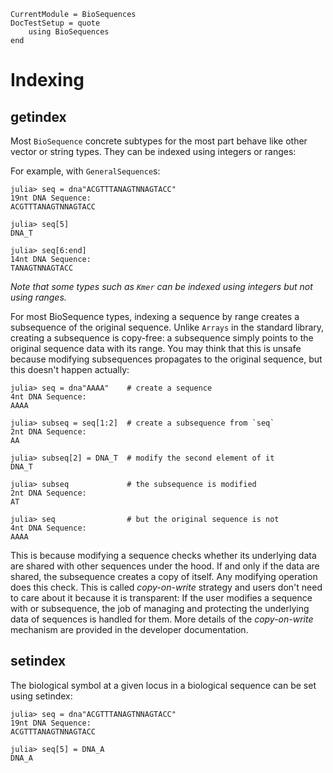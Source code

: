 ```@meta
CurrentModule = BioSequences
DocTestSetup = quote
    using BioSequences
end
```

# Indexing

## getindex

Most `BioSequence` concrete subtypes for the most part behave like other vector
or string types. They can be indexed using integers or ranges:

For example, with `GeneralSequence`s:

```jldoctest
julia> seq = dna"ACGTTTANAGTNNAGTACC"
19nt DNA Sequence:
ACGTTTANAGTNNAGTACC

julia> seq[5]
DNA_T

julia> seq[6:end]
14nt DNA Sequence:
TANAGTNNAGTACC

```

*Note that some types such as `Kmer` can be indexed using integers but not using
ranges.*

For most BioSequence types, indexing a sequence by range creates a subsequence
of the original sequence.
Unlike `Arrays` in the standard library, creating a subsequence is copy-free:
a subsequence simply points to the original sequence
data with its range. You may think that this is unsafe because modifying
subsequences propagates to the original sequence, but this doesn't happen
actually:

```jldoctest
julia> seq = dna"AAAA"    # create a sequence
4nt DNA Sequence:
AAAA

julia> subseq = seq[1:2]  # create a subsequence from `seq`
2nt DNA Sequence:
AA

julia> subseq[2] = DNA_T  # modify the second element of it
DNA_T

julia> subseq             # the subsequence is modified
2nt DNA Sequence:
AT

julia> seq                # but the original sequence is not
4nt DNA Sequence:
AAAA

```

This is because modifying a sequence checks whether its underlying data are
shared with other sequences under the hood.
If and only if the data are shared, the subsequence creates a copy of itself.
Any modifying operation does this check.
This is called *copy-on-write* strategy and users don't need to care
about it because it is transparent: If the user modifies a sequence with or
subsequence, the job of managing and protecting the underlying data of sequences
is handled for them. More details of the *copy-on-write* mechanism are provided
in the developer documentation.

## setindex

The biological symbol at a given locus in a biological sequence can be set using
setindex:

```jldoctest
julia> seq = dna"ACGTTTANAGTNNAGTACC"
19nt DNA Sequence:
ACGTTTANAGTNNAGTACC

julia> seq[5] = DNA_A
DNA_A

```
